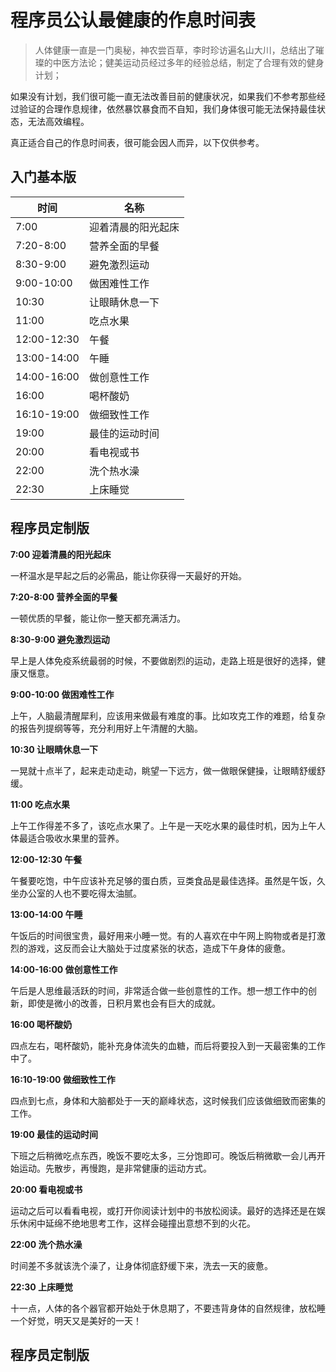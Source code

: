 # 程序员公认最健康的作息时间表

> 人体健康一直是一门奥秘，神农尝百草，李时珍访遍名山大川，总结出了璀璨的中医方法论；健美运动员经过多年的经验总结，制定了合理有效的健身计划；

如果没有计划，我们很可能一直无法改善目前的健康状况，如果我们不参考那些经过验证的合理作息规律，依然暴饮暴食而不自知，我们身体很可能无法保持最佳状态，无法高效编程。

真正适合自己的作息时间表，很可能会因人而异，以下仅供参考。

## 入门基本版

| 时间 | 名称 |
| ---- | ---- |
| 7:00 | 迎着清晨的阳光起床 |
| 7:20-8:00 | 营养全面的早餐 |
| 8:30-9:00 | 避免激烈运动 |
| 9:00-10:00 | 做困难性工作 |
| 10:30 | 让眼睛休息一下 |
| 11:00 | 吃点水果 |
| 12:00-12:30 | 午餐 |
| 13:00-14:00 | 午睡 |
| 14:00-16:00 | 做创意性工作 |
| 16:00 | 喝杯酸奶 |
| 16:10-19:00 | 做细致性工作 |
| 19:00 | 最佳的运动时间 |
| 20:00 | 看电视或书 |
| 22:00 | 洗个热水澡 |
| 22:30 | 上床睡觉 |

## 程序员定制版

**7:00 迎着清晨的阳光起床**

一杯温水是早起之后的必需品，能让你获得一天最好的开始。

**7:20-8:00 营养全面的早餐**

一顿优质的早餐，能让你一整天都充满活力。

**8:30-9:00 避免激烈运动**

早上是人体免疫系统最弱的时候，不要做剧烈的运动，走路上班是很好的选择，健康又惬意。

**9:00-10:00 做困难性工作**

上午，人脑最清醒犀利，应该用来做最有难度的事。比如攻克工作的难题，给复杂的报告列提纲等等，充分利用好上午清醒的大脑。

**10:30 让眼睛休息一下**

一晃就十点半了，起来走动走动，眺望一下远方，做一做眼保健操，让眼睛舒缓舒缓。

**11:00 吃点水果**

上午工作得差不多了，该吃点水果了。上午是一天吃水果的最佳时机，因为上午人体最适合吸收水果里的营养。

**12:00-12:30 午餐**

午餐要吃饱，中午应该补充足够的蛋白质，豆类食品是最佳选择。虽然是午饭，久坐办公室的人也不要吃得太油腻。

**13:00-14:00 午睡**

午饭后的时间很宝贵，最好用来小睡一觉。有的人喜欢在中午网上购物或者是打激烈的游戏，这反而会让大脑处于过度紧张的状态，造成下午身体的疲惫。

**14:00-16:00 做创意性工作**

午后是人思维最活跃的时间，非常适合做一些创意性的工作。想一想工作中的创新，即使是微小的改善，日积月累也会有巨大的成就。

**16:00 喝杯酸奶**

四点左右，喝杯酸奶，能补充身体流失的血糖，而后将要投入到一天最密集的工作中了。

**16:10-19:00 做细致性工作**

四点到七点，身体和大脑都处于一天的巅峰状态，这时候我们应该做细致而密集的工作。

**19:00 最佳的运动时间**

下班之后稍微吃点东西，晚饭不要吃太多，三分饱即可。晚饭后稍微歇一会儿再开始运动。先散步，再慢跑，是非常健康的运动方式。

**20:00 看电视或书**

运动之后可以看看电视，或打开你阅读计划中的书放松阅读。最好的选择还是在娱乐休闲中延绵不绝地思考工作，这样会碰撞出意想不到的火花。

**22:00 洗个热水澡**

时间差不多就该洗个澡了，让身体彻底舒缓下来，洗去一天的疲惫。

**22:30 上床睡觉**

十一点，人体的各个器官都开始处于休息期了，不要违背身体的自然规律，放松睡一个好觉，明天又是美好的一天！

## 程序员定制版

